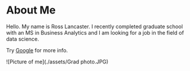 # About Me
Hello. My name is Ross Lancaster. I recently completed graduate school with an MS in Business Analytics and I am looking for a job in the field of data science. 

Try [Google](https://www.google.com/) for more info.

![Picture of me](./assets/Grad photo.JPG)
